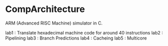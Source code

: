 # CompArchitecture

ARM (Advanced RISC Machine) simulator in C.

lab1 : Translate hexadecimal machine code for around 40 instructions
lab2 : Pipelining
lab3 : Branch Predictions
lab4 : Cacheing
lab5 : Multicore
